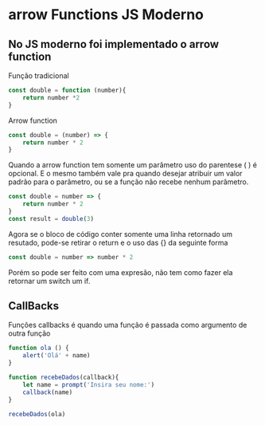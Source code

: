 # arrow Functions JS Moderno
## No JS moderno foi implementado o arrow function  

Função tradicional 
```js
const double = function (number){
    return number *2
}
``` 

Arrow function
```js
const double = (number) => {
    return number * 2 
}
```
Quando a arrow function tem somente um parâmetro uso do parentese ( ) é opcional.
E o mesmo também vale pra quando desejar atribuir um valor padrão para o parâmetro, ou se a função não recebe nenhum parâmetro.

```js
const double = number => { 
    return number * 2 
}
const result = double(3)
``` 
Agora se o bloco de código conter somente uma linha retornado um resutado, pode-se retirar o return e o uso das {} da seguinte forma

```js
const double = number => number * 2 
```

Porém so pode ser feito com uma expresão, não tem como fazer ela retornar um switch um if.

## CallBacks

Funções callbacks é quando uma função é passada como argumento de outra função

```js
function ola () {
    alert('Olá' + name)
}

function recebeDados(callback){
    let name = prompt('Insira seu nome:')
    callback(name)
}

recebeDados(ola)


```
